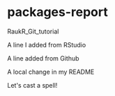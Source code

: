 # packages-report
RaukR_Git_tutorial

A line I added from RStudio

A line added from Github

A local change in my README

Let's cast a spell!